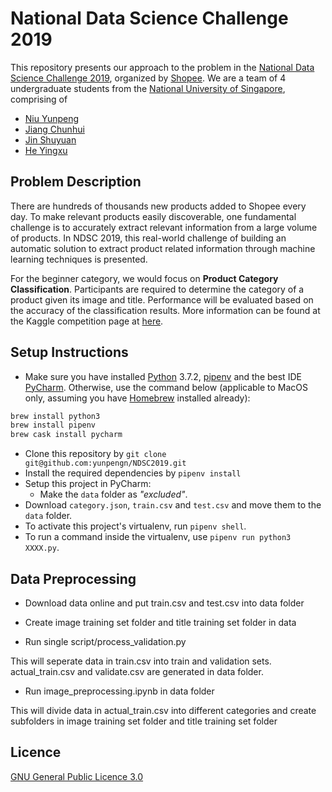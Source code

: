 # National Data Science Challenge 2019

This repository presents our approach to the problem in the [National Data Science Challenge 2019](https://careers.shopee.sg/ndsc/), organized by [Shopee](https://shopee.com/). We are a team of 4 undergraduate students from the [National University of Singapore](http://www.nus.edu.sg/), comprising of

- [Niu Yunpeng](http://github.com/yunpengn)
- [Jiang Chunhui](https://github.com/Adoby7)
- [Jin Shuyuan](https://github.com/CoderStellaJ)
- [He Yingxu](https://github.com/YingxuH)

## Problem Description

There are hundreds of thousands new products added to Shopee every day. To make relevant products easily discoverable, one fundamental challenge is to accurately extract relevant information from a large volume of products. In NDSC 2019, this real-world challenge of building an automatic solution to extract product related information through machine learning techniques is presented.

For the beginner category, we would focus on **Product Category Classification**. Participants are required to determine the category of a product given its image and title. Performance will be evaluated based on the accuracy of the classification results. More information can be found at the Kaggle competition page at [here](https://www.kaggle.com/c/ndsc-beginner).

## Setup Instructions

- Make sure you have installed [Python](https://www.python.org) 3.7.2, [pipenv](https://github.com/pypa/pipenv) and the best IDE [PyCharm](https://www.jetbrains.com/pycharm/). Otherwise, use the command below (applicable to MacOS only, assuming you have [Homebrew](https://brew.sh) installed already):
```bash
brew install python3
brew install pipenv
brew cask install pycharm
```
- Clone this repository by `git clone git@github.com:yunpengn/NDSC2019.git`
- Install the required dependencies by `pipenv install`
- Setup this project in PyCharm:
    - Make the `data` folder as _"excluded"_.
- Download `category.json`, `train.csv` and `test.csv` and move them to the `data` folder.
- To activate this project's virtualenv, run `pipenv shell`.
- To run a command inside the virtualenv, use `pipenv run python3 XXXX.py`.

## Data Preprocessing

- Download data online and put train.csv and test.csv into data folder

- Create image training set folder and title training set folder in data

- Run single script/process_validation.py

This will seperate data in train.csv into train and validation sets. actual_train.csv and validate.csv are generated in data folder.

- Run image_preprocessing.ipynb in data folder

This will divide data in actual_train.csv into different categories and create subfolders in image training set folder and title training set folder

## Licence

[GNU General Public Licence 3.0](LICENSE)
